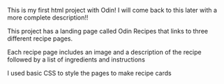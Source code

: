 This is my first html project with Odin!
I will come back to this later with a more complete description!!

This project has a landing page called Odin Recipes
that links to three different recipe pages.

Each recipe page includes an image and a description of the recipe
followed by a list of ingredients and instructions

I used basic CSS to style the pages to make recipe cards